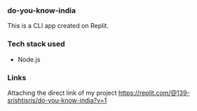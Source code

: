 ### do-you-know-india
This is a CLI app created on Replit.
### Tech stack used
* Node.js 
### Links
Attaching the direct link of my project https://replit.com/@139-srishtisris/do-you-know-india?v=1
